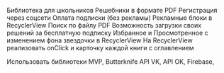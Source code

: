 Библиотека для школьников
Решебники в формате PDF
Регистрация через соцсети
Оплата подписки (без рекламы)
Рекламные блоки в RecyclerView
Поиск по файлу PDF
Возможность загрузки своих решений за бесплатную подписку
Избранное и Просмотренное с изменением фона звездочки в RecyclerView
На RecyclerView реализовать onClick и карточку каждой книги с оглавлением

Использовать библиотеки MVP, Butterknife API VK, API OK, Firebase, 
